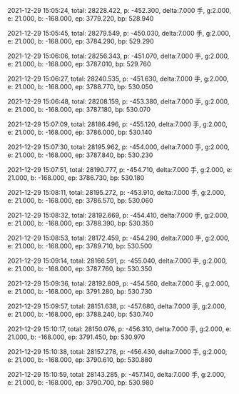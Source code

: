 2021-12-29 15:05:24, total: 28228.422, p: -452.300, delta:7.000 手, g:2.000, e: 21.000, b: -168.000, ep: 3779.220, bp: 528.940

2021-12-29 15:05:45, total: 28279.549, p: -450.030, delta:7.000 手, g:2.000, e: 21.000, b: -168.000, ep: 3784.290, bp: 529.290

2021-12-29 15:06:06, total: 28256.343, p: -451.070, delta:7.000 手, g:2.000, e: 21.000, b: -168.000, ep: 3787.010, bp: 529.760

2021-12-29 15:06:27, total: 28240.535, p: -451.630, delta:7.000 手, g:2.000, e: 21.000, b: -168.000, ep: 3788.770, bp: 530.050

2021-12-29 15:06:48, total: 28208.159, p: -453.380, delta:7.000 手, g:2.000, e: 21.000, b: -168.000, ep: 3787.180, bp: 530.070

2021-12-29 15:07:09, total: 28186.496, p: -455.120, delta:7.000 手, g:2.000, e: 21.000, b: -168.000, ep: 3786.000, bp: 530.140

2021-12-29 15:07:30, total: 28195.962, p: -454.000, delta:7.000 手, g:2.000, e: 21.000, b: -168.000, ep: 3787.840, bp: 530.230

2021-12-29 15:07:51, total: 28190.777, p: -454.710, delta:7.000 手, g:2.000, e: 21.000, b: -168.000, ep: 3786.730, bp: 530.180

2021-12-29 15:08:11, total: 28195.272, p: -453.910, delta:7.000 手, g:2.000, e: 21.000, b: -168.000, ep: 3786.570, bp: 530.060

2021-12-29 15:08:32, total: 28192.669, p: -454.410, delta:7.000 手, g:2.000, e: 21.000, b: -168.000, ep: 3788.390, bp: 530.350

2021-12-29 15:08:53, total: 28172.459, p: -454.290, delta:7.000 手, g:2.000, e: 21.000, b: -168.000, ep: 3789.710, bp: 530.500

2021-12-29 15:09:14, total: 28166.591, p: -455.040, delta:7.000 手, g:2.000, e: 21.000, b: -168.000, ep: 3787.760, bp: 530.350

2021-12-29 15:09:36, total: 28192.809, p: -454.560, delta:7.000 手, g:2.000, e: 21.000, b: -168.000, ep: 3791.280, bp: 530.730

2021-12-29 15:09:57, total: 28151.638, p: -457.680, delta:7.000 手, g:2.000, e: 21.000, b: -168.000, ep: 3788.240, bp: 530.740

2021-12-29 15:10:17, total: 28150.076, p: -456.310, delta:7.000 手, g:2.000, e: 21.000, b: -168.000, ep: 3791.450, bp: 530.970

2021-12-29 15:10:38, total: 28157.278, p: -456.430, delta:7.000 手, g:2.000, e: 21.000, b: -168.000, ep: 3790.610, bp: 530.880

2021-12-29 15:10:59, total: 28143.285, p: -457.140, delta:7.000 手, g:2.000, e: 21.000, b: -168.000, ep: 3790.700, bp: 530.980